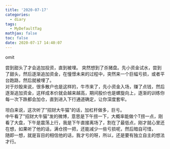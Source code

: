 ```yaml
---
title: '2020-07-17'
categories:
  - diary
tags:
  - MyDefaultTag
mathjax: false
toc: false
date: 2020-07-17 14:40:07
---
```

omit
<!--more-->

尝到甜头了才会追加投资，直到被埋。
突然想到了杀猪盘。先小资金试水，尝到了甜头，然后逐渐追加资金，在憧憬未来的过程中，突然来一个巨幅亏损，或者平台跑路，然后就被埋了。  
对于炒股来说，很多散户也是这样的，牛市来了，先小资金入场，赚了点钱，然后逐渐追加资金，这样成本价就会越来越高，期间股价也是螺旋向上，逐渐的训练你每一次下跌都会加仓，直到进入下行通道确定，让你深度套牢。  

坦白来说，这次听了"招财大牛猫"的话，加杠杆做多，巨亏。  
中午看了"招财大牛猫"发的微博，意思是下午捞一下，大概率能做个T捞一点，刚看了大盘，下午是震荡上行，我是下午直接离场了，割在了最低点，刚才就心里还在想，如果听了他的话，满仓捞一把，还能减少一些亏损呢，然后暗自可惜，  
随即一想，就是盲目的相信他的话，我才亏的呀，所以，还是要有独立自主的想法才行。  
